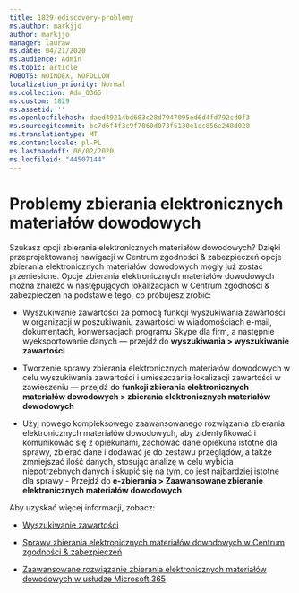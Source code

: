 ```yaml
---
title: 1829-ediscovery-problemy
ms.author: markjjo
author: markjjo
manager: lauraw
ms.date: 04/21/2020
ms.audience: Admin
ms.topic: article
ROBOTS: NOINDEX, NOFOLLOW
localization_priority: Normal
ms.collection: Adm_O365
ms.custom: 1829
ms.assetid: ''
ms.openlocfilehash: daed49214bd683c28d7947095ed6d4fd792cd0f3
ms.sourcegitcommit: bc7d6f4f3c9f7060d073f5130e1ec856e248d020
ms.translationtype: MT
ms.contentlocale: pl-PL
ms.lasthandoff: 06/02/2020
ms.locfileid: "44507144"
---
```

# <a name="ediscovery-issues"></a>Problemy zbierania elektronicznych materiałów dowodowych

Szukasz opcji zbierania elektronicznych materiałów dowodowych? Dzięki przeprojektowanej nawigacji w Centrum zgodności & zabezpieczeń opcje zbierania elektronicznych materiałów dowodowych mogły już zostać przeniesione.  Opcje zbierania elektronicznych materiałów dowodowych można znaleźć w następujących lokalizacjach w Centrum zgodności & zabezpieczeń na podstawie tego, co próbujesz zrobić:

- Wyszukiwanie zawartości za pomocą funkcji wyszukiwania zawartości w organizacji w poszukiwaniu zawartości w wiadomościach e-mail, dokumentach, konwersacjach programu Skype dla firm, a następnie wyeksportowanie danych — przejdź do **wyszukiwania > wyszukiwanie zawartości**

- Tworzenie sprawy zbierania elektronicznych materiałów dowodowych w celu wyszukiwania zawartości i umieszczania lokalizacji zawartości w zawieszeniu — przejdź do **funkcji zbierania elektronicznych materiałów dowodowych > zbierania elektronicznych materiałów dowodowych**

- Użyj nowego kompleksowego zaawansowanego rozwiązania zbierania elektronicznych materiałów dowodowych, aby zidentyfikować i komunikować się z opiekunami, zachować dane opiekuna istotne dla sprawy, zbierać dane i dodawać je do zestawu przeglądów, a także zmniejszać ilość danych, stosując analizę w celu wybicia niepotrzebnych danych i skupić się na tym, co jest najbardziej istotne dla sprawy - Przejdź do **e-zbierania > Zaawansowane zbieranie elektronicznych materiałów dowodowych**

Aby uzyskać więcej informacji, zobacz:

- [Wyszukiwanie zawartości](https://docs.microsoft.com/microsoft-365/compliance/content-search)

- [Sprawy zbierania elektronicznych materiałów dowodowych w Centrum zgodności & zabezpieczeń](https://docs.microsoft.com/microsoft-365/compliance/ediscovery-cases)

- [Zaawansowane rozwiązanie zbierania elektronicznych materiałów dowodowych w usłudze Microsoft 365](https://docs.microsoft.com/microsoft-365/compliance/overview-ediscovery-20)
